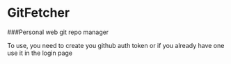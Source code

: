 # GitFetcher

###Personal web git repo manager

To use, you need to create you github auth token or if you already have one use it in the login page
